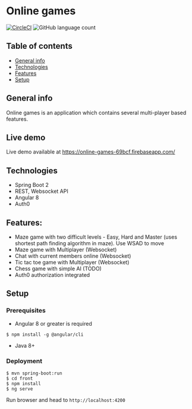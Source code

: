 # Online games 
[![CircleCI](https://circleci.com/gh/grzegorz103/online-games.svg?style=svg)](https://circleci.com/gh/grzegorz103/online-games) ![GitHub language count](https://img.shields.io/github/languages/count/grzegorz103/online-games)

## Table of contents
* [General info](#general-info)
* [Technologies](#technologies)
* [Features](#features)
* [Setup](#setup)

## General info

Online games is an application which contains several multi-player based features.

## Live demo
Live demo available at https://online-games-69bcf.firebaseapp.com/

## Technologies

- Spring Boot 2
- REST, Websocket API
- Angular 8
- Auth0

## Features:

- Maze game with two difficult levels - Easy, Hard and Master (uses shortest path finding algorithm in maze). Use WSAD to move
- Maze game with Multiplayer (Websocket)
- Chat with current members online (Websocket)
- Tic tac toe game with Multiplayer (Websocket)
- Chess game with simple AI (TODO)    
- Auth0 authorization integrated

## Setup
### Prerequisites

- Angular 8 or greater is required
```$xslt
$ npm install -g @angular/cli
``` 
- Java 8+

### Deployment

```
$ mvn spring-boot:run
$ cd front
$ npm install
$ ng serve
```
Run browser and head to ```http://localhost:4200```